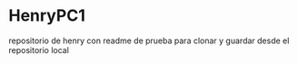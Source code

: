 # HenryPC1
repositorio de henry con readme de prueba para clonar y guardar desde el repositorio local
